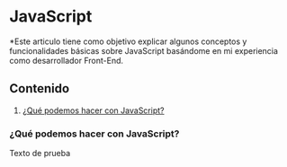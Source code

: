 # JavaScript

*Este articulo tiene como objetivo explicar algunos conceptos y funcionalidades básicas sobre JavaScript basándome en mi experiencia como desarrollador Front-End.

## Contenido

1. [¿Qué podemos hacer con JavaScript?](#quepodemoshacer)

### ¿Qué podemos hacer con JavaScript?

Texto de prueba

